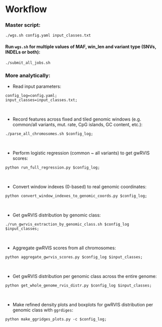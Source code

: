 # Workflow
### Master script:
```
./wgs.sh config.yaml input_classes.txt
```

#### Run `wgs.sh` for multiple values of MAF, win_len and variant type (SNVs, INDELs or both):
```
./submit_all_jobs.sh
```


### More analytically:

- Read input parameters:
```
config_log=config.yaml;
input_classes=input_classes.txt;  
```
<br>

- Record features across fixed and tiled genomic windows (e.g. common/all variants, mut. rate, CpG islands, GC content, etc.):
```
./parse_all_chromosomes.sh $config_log;
```
<br>


- Perform logistic regression (common ~ all variants) to get gwRVIS scores: 
```
python run_full_regression.py $config_log;   
```
<br>


- Convert window indexes (0-based) to real genomic coordinates:
```
python convert_window_indexes_to_genomic_coords.py $config_log;
```
<br>

- Get gwRVIS distribution by genomic class:
```
./run_gwrvis_extraction_by_genomic_class.sh $config_log $input_classes;
```
<br>

- Aggregate gwRVIS scores from all chromosomes:
```
python aggregate_gwrvis_scores.py $config_log $input_classes;
```
<br>


- Get gwRVIS distribution per genomic class across the entire genome:
```
python get_whole_genome_rvis_distr.py $config_log $input_classes;
```
<br>

- Make refined density plots and boxplots for gwRVIS distribution per genomic class with `ggrdiges`:
```
python make_ggridges_plots.py -c $config_log;
```

